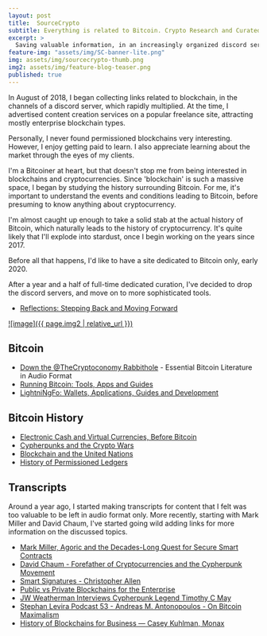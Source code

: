 ```yaml
---
layout: post
title:  SourceCrypto 
subtitle: Everything is related to Bitcoin. Crypto Research and Curated Lists. 
excerpt: >
  Saving valuable information, in an increasingly organized discord server with 170+ channels with links organized by topic.
feature-img: "assets/img/SC-banner-lite.png"
img: assets/img/sourcecrypto-thumb.png
img2: assets/img/feature-blog-teaser.png
published: true
---
```


In August of 2018, I began collecting links related to blockchain, in the channels of a discord server, which rapidly multiplied. At the time, I advertised content creation services on a popular freelance site, attracting mostly enterprise blockchain types.

Personally, I never found permissioned blockchains very interesting. However, I enjoy getting paid to learn. I also appreciate learning about the market through the eyes of my clients.

I'm a Bitcoiner at heart, but that doesn't stop me from being interested in blockchains and cryptocurrencies. Since 'blockchain' is such a massive space, I began by studying the history surrounding Bitcoin. For me, it's important to understand the events and conditions leading to Bitcoin, before presuming to know anything about cryptocurrency. 

I'm almost caught up enough to take a solid stab at the actual history of Bitcoin, which naturally leads to the history of cryptocurrency. It's quite likely that I'll explode into stardust, once I begin working on the years since 2017.

Before all that happens, I'd like to have a site dedicated to Bitcoin only, early 2020.

After a year and a half of full-time dedicated curation, I've decided to drop the discord servers, and move on to more sophisticated tools.

* [Reflections: Stepping Back and Moving Forward](https://sourcecrypto.pub/posts/recap/)

[![image]({{ page.img2 | relative_url }})](https://sourcecrypto.pub)

## Bitcoin

* [Down the @TheCryptoconomy Rabbithole](https://sourcecrypto.pub/posts/Bitcoin/thecryptoconomy-podcast-deep-dive/) - Essential Bitcoin Literature in Audio Format
* [Running Bitcoin: Tools, Apps and Guides](https://sourcecrypto.pub/posts/Bitcoin/practical/)
* [LightniNgFo: Wallets, Applications, Guides and Development](https://sourcecrypto.pub/posts/Bitcoin/lightning/)

## Bitcoin History

* [Electronic Cash and Virtual Currencies, Before Bitcoin](https://sourcecrypto.pub/posts/Bitcoin/pre-history/electronic-cash/)
* [Cypherpunks and the Crypto Wars](https://sourcecrypto.pub/posts/Bitcoin/pre-history/cypherpunks/)
* [Blockchain and the United Nations](https://sourcecrypto.pub/posts/history/united-nations/)
* [History of Permissioned Ledgers](https://sourcecrypto.pub/posts/history/permissioned/)

## Transcripts

Around a year ago, I started making transcripts for content that I felt was too valuable to be left in audio format only. More recently, starting with Mark Miller and David Chaum, I've started going wild adding links for more information on the discussed topics.

* [Mark Miller, Agoric and the Decades-Long Quest for Secure Smart Contracts](https://sourcecrypto.pub/posts/agoric/mark-miller-agoric-epicenter/)
* [David Chaum - Forefather of Cryptocurrencies and the Cypherpunk Movement](https://sourcecrypto.pub/posts/Bitcoin/pre-history/chaum-forefather-cypherpunk-cryptocurrency/)
* [Smart Signatures - Christopher Allen](https://sourcecrypto.pub/posts/transcripts/smart-signatures-christopher-allen/)
* [Public vs Private Blockchains for the Enterprise](https://sourcecrypto.pub/posts/transcripts/public-private-blockchain-wolpert-gendal-brown/)
* [JW Weatherman Interviews Cypherpunk Legend Timothy C May](https://sourcecrypto.pub/posts/transcripts/JW-Weatherman-Interview-Tim-May/)
* [Stephan Levira Podcast 53 - Andreas M. Antonopoulos - On Bitcoin Maximalism](https://sourcecrypto.pub/posts/transcripts/SLP53-Livera-Antonopolis-Maximalism-Transcript/)
* [History of Blockchains for Business — Casey Kuhlman, Monax](https://sourcecrypto.pub/posts/transcripts/blockchain-business-history/)

